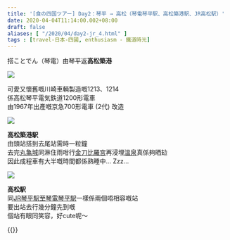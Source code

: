 ```yaml
---
title: '[食の四国ツアー] Day2：琴平 → 高松（琴電琴平駅、高松築港駅、JR高松駅）'
date: 2020-04-04T11:14:00.002+08:00
draft: false
aliases: [ "/2020/04/day2-jr_4.html" ]
tags : [travel-日本-四國, enthusiasm - 鐵道時光]
---
```


搭ことでん（琴電）由琴平返**高松築港**  

![](/images/shikoku2i.jpg)

可愛又懷舊嘅川崎車輌製造嘅1213、1214  
係高松琴平電気鉄道1200形電車  
由1967年出產嘅京急700形電車 (2代) 改造  

![](/images/shikoku2i1.jpg)

**高松築港駅**  
由頭站搭到去尾站需時一粒鐘  
去完[丸亀城](https://hidie.net/shikoku2c/)同淋住雨咁行[金刀比羅宮](https://hidie.net/shikoku2g/)再浸埋[溫泉](https://hidie.net/shikoku2h/)真係夠晒攰  
因此成程車有大半嘅時間都係熟睡中... Zzz...  

![](/images/shikoku2i2.jpg)

**高松駅**  
同[JR琴平駅至琴電琴平駅](https://hidie.net/shikoku2e/)一樣係兩個唔相容嘅站  
要出站去行幾分鐘先到嘅  
個站有眼同笑容，好cute呢～  
  
  
{{<shikoku>}}
  
